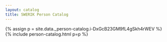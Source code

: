 ```yaml
---
layout: catalog
title: SWERIK Person Catalog
---
```

{% assign p = site.data._person-catalog.i-DxGcB23GM9fL4gSkh4rWEV %}
{% include person-catalog.html p=p %}

